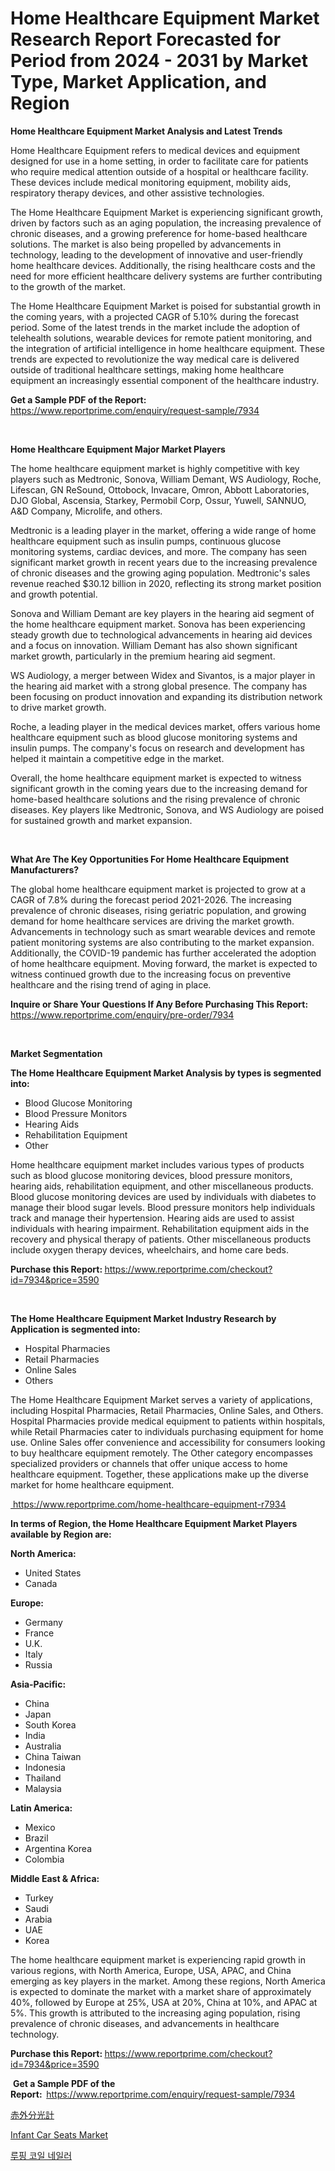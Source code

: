 <p><h1>Home Healthcare Equipment Market Research Report Forecasted for Period from 2024 -  2031 by Market Type, Market Application, and Region</h1></p><p><strong>Home Healthcare Equipment Market Analysis and Latest Trends</strong></p>
<p><p>Home Healthcare Equipment refers to medical devices and equipment designed for use in a home setting, in order to facilitate care for patients who require medical attention outside of a hospital or healthcare facility. These devices include medical monitoring equipment, mobility aids, respiratory therapy devices, and other assistive technologies.</p><p>The Home Healthcare Equipment Market is experiencing significant growth, driven by factors such as an aging population, the increasing prevalence of chronic diseases, and a growing preference for home-based healthcare solutions. The market is also being propelled by advancements in technology, leading to the development of innovative and user-friendly home healthcare devices. Additionally, the rising healthcare costs and the need for more efficient healthcare delivery systems are further contributing to the growth of the market.</p><p>The Home Healthcare Equipment Market is poised for substantial growth in the coming years, with a projected CAGR of 5.10% during the forecast period. Some of the latest trends in the market include the adoption of telehealth solutions, wearable devices for remote patient monitoring, and the integration of artificial intelligence in home healthcare equipment. These trends are expected to revolutionize the way medical care is delivered outside of traditional healthcare settings, making home healthcare equipment an increasingly essential component of the healthcare industry.</p></p>
<p><strong>Get a Sample PDF of the Report:&nbsp;</strong> <a href="https://www.reportprime.com/enquiry/request-sample/7934">https://www.reportprime.com/enquiry/request-sample/7934</a></p>
<p>&nbsp;</p>
<p><strong>Home Healthcare Equipment Major Market Players</strong></p>
<p><p>The home healthcare equipment market is highly competitive with key players such as Medtronic, Sonova, William Demant, WS Audiology, Roche, Lifescan, GN ReSound, Ottobock, Invacare, Omron, Abbott Laboratories, DJO Global, Ascensia, Starkey, Permobil Corp, Ossur, Yuwell, SANNUO, A&D Company, Microlife, and others.</p><p>Medtronic is a leading player in the market, offering a wide range of home healthcare equipment such as insulin pumps, continuous glucose monitoring systems, cardiac devices, and more. The company has seen significant market growth in recent years due to the increasing prevalence of chronic diseases and the growing aging population. Medtronic's sales revenue reached $30.12 billion in 2020, reflecting its strong market position and growth potential.</p><p>Sonova and William Demant are key players in the hearing aid segment of the home healthcare equipment market. Sonova has been experiencing steady growth due to technological advancements in hearing aid devices and a focus on innovation. William Demant has also shown significant market growth, particularly in the premium hearing aid segment.</p><p>WS Audiology, a merger between Widex and Sivantos, is a major player in the hearing aid market with a strong global presence. The company has been focusing on product innovation and expanding its distribution network to drive market growth.</p><p>Roche, a leading player in the medical devices market, offers various home healthcare equipment such as blood glucose monitoring systems and insulin pumps. The company's focus on research and development has helped it maintain a competitive edge in the market.</p><p>Overall, the home healthcare equipment market is expected to witness significant growth in the coming years due to the increasing demand for home-based healthcare solutions and the rising prevalence of chronic diseases. Key players like Medtronic, Sonova, and WS Audiology are poised for sustained growth and market expansion.</p></p>
<p>&nbsp;</p>
<p><strong>What Are The Key Opportunities For Home Healthcare Equipment Manufacturers?</strong></p>
<p><p>The global home healthcare equipment market is projected to grow at a CAGR of 7.8% during the forecast period 2021-2026. The increasing prevalence of chronic diseases, rising geriatric population, and growing demand for home healthcare services are driving the market growth. Advancements in technology such as smart wearable devices and remote patient monitoring systems are also contributing to the market expansion. Additionally, the COVID-19 pandemic has further accelerated the adoption of home healthcare equipment. Moving forward, the market is expected to witness continued growth due to the increasing focus on preventive healthcare and the rising trend of aging in place.</p></p>
<p><strong>Inquire or Share Your Questions If Any Before Purchasing This Report:</strong> <a href="https://www.reportprime.com/enquiry/pre-order/7934">https://www.reportprime.com/enquiry/pre-order/7934</a></p>
<p>&nbsp;</p>
<p><strong>Market Segmentation</strong></p>
<p><strong>The Home Healthcare Equipment Market Analysis by types is segmented into:</strong></p>
<p><ul><li>Blood Glucose Monitoring</li><li>Blood Pressure Monitors</li><li>Hearing Aids</li><li>Rehabilitation Equipment</li><li>Other</li></ul></p>
<p><p>Home healthcare equipment market includes various types of products such as blood glucose monitoring devices, blood pressure monitors, hearing aids, rehabilitation equipment, and other miscellaneous products. Blood glucose monitoring devices are used by individuals with diabetes to manage their blood sugar levels. Blood pressure monitors help individuals track and manage their hypertension. Hearing aids are used to assist individuals with hearing impairment. Rehabilitation equipment aids in the recovery and physical therapy of patients. Other miscellaneous products include oxygen therapy devices, wheelchairs, and home care beds.</p></p>
<p><strong>Purchase this Report:&nbsp;</strong><a href="https://www.reportprime.com/checkout?id=7934&price=3590">https://www.reportprime.com/checkout?id=7934&price=3590</a></p>
<p>&nbsp;</p>
<p><strong>The Home Healthcare Equipment Market Industry Research by Application is segmented into:</strong></p>
<p><ul><li>Hospital Pharmacies</li><li>Retail Pharmacies</li><li>Online Sales</li><li>Others</li></ul></p>
<p><p>The Home Healthcare Equipment Market serves a variety of applications, including Hospital Pharmacies, Retail Pharmacies, Online Sales, and Others. Hospital Pharmacies provide medical equipment to patients within hospitals, while Retail Pharmacies cater to individuals purchasing equipment for home use. Online Sales offer convenience and accessibility for consumers looking to buy healthcare equipment remotely. The Other category encompasses specialized providers or channels that offer unique access to home healthcare equipment. Together, these applications make up the diverse market for home healthcare equipment.</p></p>
<p><a href="https://www.reportprime.com/home-healthcare-equipment-r7934">&nbsp;https://www.reportprime.com/home-healthcare-equipment-r7934</a></p>
<p><strong>In terms of Region, the Home Healthcare Equipment Market Players available by Region are:</strong></p>
<p>
    <p> <strong> North America: </strong>
        <ul>
            <li>United States</li>
            <li>Canada</li>
        </ul>
        </p> 
    <p> <strong> Europe: </strong>
        <ul>
            <li>Germany</li>
            <li>France</li>
            <li>U.K.</li>
            <li>Italy</li>
            <li>Russia</li>
        </ul>
        </p> 
    <p> <strong> Asia-Pacific: </strong>
        <ul>
            <li>China</li>
            <li>Japan</li>
            <li>South Korea</li>
            <li>India</li>
            <li>Australia</li>
            <li>China Taiwan</li>
            <li>Indonesia</li>
            <li>Thailand</li>
            <li>Malaysia</li>
        </ul>
        </p> 
    <p> <strong> Latin America: </strong>
        <ul>
            <li>Mexico</li>
            <li>Brazil</li>
            <li>Argentina Korea</li>
            <li>Colombia</li>
        </ul>
        </p> 
    <p> <strong> Middle East & Africa: </strong>
        <ul>
            <li>Turkey</li>
            <li>Saudi</li>
            <li>Arabia</li>
            <li>UAE</li>
            <li>Korea</li>
        </ul>
    </p>
    </p>
<p><p>The home healthcare equipment market is experiencing rapid growth in various regions, with North America, Europe, USA, APAC, and China emerging as key players in the market. Among these regions, North America is expected to dominate the market with a market share of approximately 40%, followed by Europe at 25%, USA at 20%, China at 10%, and APAC at 5%. This growth is attributed to the increasing aging population, rising prevalence of chronic diseases, and advancements in healthcare technology.</p></p>
<p><strong>Purchase this Report: </strong><a href="https://www.reportprime.com/checkout?id=7934&price=3590">https://www.reportprime.com/checkout?id=7934&price=3590</a></p>
<p>&nbsp;<strong>Get a Sample PDF of the Report:&nbsp;&nbsp;</strong><a href="https://www.reportprime.com/enquiry/request-sample/7934">https://www.reportprime.com/enquiry/request-sample/7934</a></p>
<p><strong></strong></p>
<p><p><a href="https://medium.com/@germanberge1968/%E8%B5%A4%E5%A4%96%E5%88%86%E5%85%89%E8%A8%88%E5%B8%82%E5%A0%B4%E3%81%AE%E5%88%86%E6%9E%90-%E3%82%B0%E3%83%AD%E3%83%BC%E3%83%90%E3%83%AB%E7%94%A3%E6%A5%AD%E3%81%AE%E5%B1%95%E6%9C%9B%E3%81%A8%E4%BA%88%E6%B8%AC-2024%E5%B9%B4%E3%81%8B%E3%82%892031%E5%B9%B4-a3333f12fb28">赤外分光計</a></p><p><a href="https://issuu.com/reportprime-2/docs/infant-car-seats-market-size-2030.pptx">Infant Car Seats Market</a></p><p><a href="https://medium.com/@gustavorn8776/%EC%A7%80%EB%B6%95-%EC%BD%94%EC%9D%BC-%EB%84%A4%EC%9D%BC%EB%9F%AC-%EC%8B%9C%EC%9E%A5-%EB%B6%84%EC%84%9D-%EA%B7%B8-cagr-%EC%8B%9C%EC%9E%A5-%EC%84%B8%EB%B6%84%ED%99%94-%EB%B0%8F-%EA%B8%80%EB%A1%9C%EB%B2%8C-%EC%82%B0%EC%97%85-%EA%B0%9C%EC%9A%94-7ddf3dea789a">루핑 코일 네일러</a></p></p>